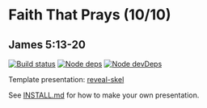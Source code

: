 # Faith That Prays (10/10)
## James 5:13-20

[![Build status](https://api.travis-ci.org/sermons/faith-prays.svg)](https://travis-ci.org/github/sermons/faith-prays)
[![Node deps](https://david-dm.org/sermons/faith-prays.svg)](https://david-dm.org/sermons/faith-prays)
[![Node devDeps](https://david-dm.org/sermons/faith-prays/dev-status.svg)](https://david-dm.org/sermons/faith-prays?type=dev)

Template presentation: [reveal-skel](https://github.com/sermons/reveal-skel)

See [INSTALL.md](INSTALL.md)
for how to make your own presentation.
